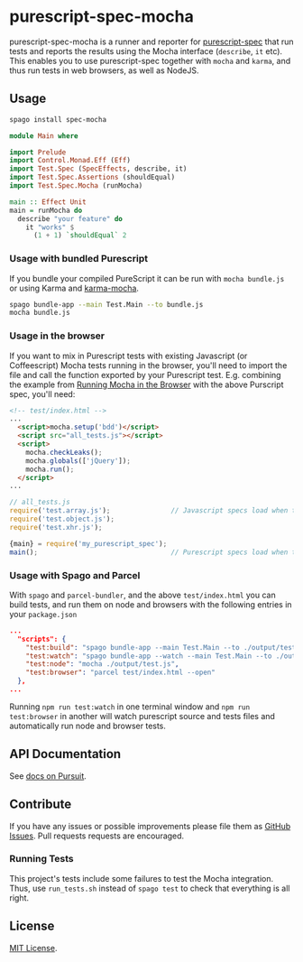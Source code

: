 # purescript-spec-mocha

purescript-spec-mocha is a runner and reporter for
[purescript-spec](https://github.com/purescript-spec/purescript-spec) that run tests
and reports the results using the Mocha interface (`describe`, `it` etc). This
enables you to use purescript-spec together with `mocha` and `karma`, and thus
run tests in web browsers, as well as NodeJS.

## Usage

```bash
spago install spec-mocha
```

```purescript
module Main where

import Prelude
import Control.Monad.Eff (Eff)
import Test.Spec (SpecEffects, describe, it)
import Test.Spec.Assertions (shouldEqual)
import Test.Spec.Mocha (runMocha)

main :: Effect Unit
main = runMocha do
  describe "your feature" do
    it "works" $
      (1 + 1) `shouldEqual` 2
```

### Usage with bundled Purescript
If you bundle your compiled PureScript it can be run with `mocha bundle.js` or
using Karma and [karma-mocha](https://github.com/karma-runner/karma-mocha).

```bash
spago bundle-app --main Test.Main --to bundle.js
mocha bundle.js
```

### Usage in the browser
If you want to mix in Purescript tests with existing Javascript (or
Coffeescript) Mocha tests running in the browser, you'll need to import the file
and call the function exported by your Purescript test. E.g. combining the
example from [Running Mocha in the
Browser](https://mochajs.org/#running-mocha-in-the-browser) with the above
Purscript spec, you'll need:

```html
<!-- test/index.html -->
...
  <script>mocha.setup('bdd')</script>
  <script src="all_tests.js"></script>
  <script>
    mocha.checkLeaks();
    mocha.globals(['jQuery']);
    mocha.run();
  </script>
...
```

```javascript
// all_tests.js
require('test.array.js');               // Javascript specs load when the the file is parsed.
require('test.object.js');
require('test.xhr.js');

{main} = require('my_purescript_spec');
main();                                 // Purescript specs load when the function is called.
```

### Usage with Spago and Parcel

With `spago` and `parcel-bundler`, and the above `test/index.html` you can build tests, and run them on node and browsers with the following entries in your `package.json`
```json
...
  "scripts": {
    "test:build": "spago bundle-app --main Test.Main --to ./output/test.js",
    "test:watch": "spago bundle-app --watch --main Test.Main --to ./output/test.js --then \"npm run -s test:node\"",
    "test:node": "mocha ./output/test.js",
    "test:browser": "parcel test/index.html --open"
  },
...
```

Running `npm run test:watch` in one terminal window and `npm run test:browser` in another will watch purescript source and tests files and automatically run node and browser tests.

## API Documentation

See [docs on Pursuit](https://pursuit.purescript.org/packages/purescript-spec-mocha).

## Contribute

If you have any issues or possible improvements please file them as
[GitHub Issues](https://github.com/purescript-spec/purescript-spec-mocha/issues).
Pull requests requests are encouraged.

### Running Tests

This project's tests include some failures to test the Mocha
integration. Thus, use `run_tests.sh` instead of `spago test` to check
that everything is all right.

## License

[MIT License](LICENSE.md).
